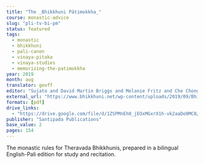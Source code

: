 ```yaml
---
title: "The _Bhikkhuni Pātimokkha_"
course: monastic-advice
slug: "pli-tv-bi-pm"
status: featured
tags:
  - monastic
  - bhikkhuni
  - pali-canon
  - vinaya-pitaka
  - vinaya-studies
  - memorizing-the-patimokkha
year: 2019
month: aug
translator: geoff
editor: "Sujato and David Martin Briggs and Melanie Fritz and Che Chong Peng and Tathālokā and Nimmalā"
external_url: "https://www.bhikkhuni.net/wp-content/uploads/2019/09/Bhikkhuni-Patimokkha-Fourth-Edition_Pali-and-English-International-Edition-by-FoEBT-4-August-2019.pdf"
formats: [pdf]
drive_links:
  - "https://drive.google.com/file/d/1ZSPMnEh0_jEOxMGxrX1h-vk2aaDo0MC0/view?usp=drivesdk"
publisher: "Santipada Publications"
base_value: 2
pages: 154
---
```


The monastic rules for Theravada Bhikkhunis, prepared in a bilingual English-Pali edition for study and recitation.
